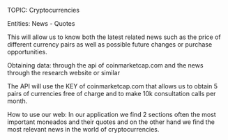 TOPIC: Cryptocurrencies

Entities: News - Quotes

This will allow us to know both the latest related news such as the price of different currency pairs as well as possible future changes or purchase opportunities.

Obtaining data: through the api of coinmarketcap.com and the news through the research website or similar

The API will use the KEY of coinmarketcap.com that allows us to obtain 5 pairs of currencies free of charge and to make 10k consultation calls per month.

How to use our web:
In our application we find 2 sections often the most important moneados and their quotes and on the other hand we find the most relevant news in the world of cryptocurrencies.
